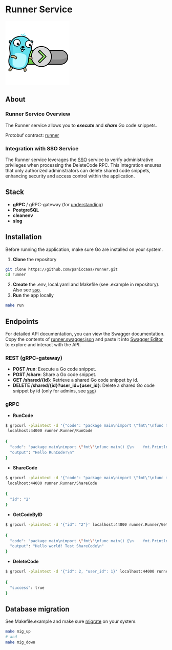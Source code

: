 <div>
<h1>Runner Service</h1>
<img src="gopher.png" alt="Runner Service Logo" width="200" height="200">
</div>

## About
### Runner Service Overview
The Runner service allows you to ***execute*** and ***share*** Go code snippets.

Protobuf contract: [runner](https://github.com/paniccaaa/protos/blob/main/proto/runner/runner.proto) 

### Integration with SSO Service

The Runner service leverages the [SSO](https://github.com/paniccaaa/sso) service to verify administrative privileges when processing the DeleteCode RPC. This integration ensures that only authorized administrators can delete shared code snippets, enhancing security and access control within the application.

## Stack

- **gRPC** / gRPC-gateway (for [understanding](https://github.com/grpc-ecosystem/grpc-gateway))
- **PostgreSQL**
- **cleanenv**
- **slog**

## Installation

Before running the application, make sure Go are installed on your system.

1. **Clone** the repository
```bash
git clone https://github.com/paniccaaa/runner.git
cd runner
```
2. **Create** the .env, local.yaml and Makefile (see .example in repository). Also see [sso](https://github.com/paniccaaa/sso).
3. **Run** the app locally
```bash
make run 
```

## Endpoints

For detailed API documentation, you can view the Swagger documentation. Copy the contents of [runner.swagger.json](https://github.com/paniccaaa/protos/blob/main/gen/golang/runner/runner.swagger.json) and paste it into [Swagger Editor](https://editor-next.swagger.io/) to explore and interact with the API.

### REST (gRPC-gateway)
- **POST /run**: Execute a Go code snippet.
- **POST /share**: Share a Go code snippet.
- **GET /shared/{id}**: Retrieve a shared Go code snippet by id.
- **DELETE /shared/{id}?user_id={user_id}**: Delete a shared Go code snippet by id (only for admins, see [sso](https://github.com/paniccaaa/sso))

### gRPC
- **RunCode**
```bash
$ grpcurl -plaintext -d '{"code": "package main\nimport \"fmt\"\nfunc main() {\n    fmt.Println(\"Hello RunCode!\")\n}"}' \
 localhost:44000 runner.Runner/RunCode

{
  "code": "package main\nimport \"fmt\"\nfunc main() {\n    fmt.Println(\"Hello RunCode!\")\n}",
  "output": "Hello RunCode!\n"
}
```
- **ShareCode**
```bash
$ grpcurl -plaintext -d '{"code": "package main\nimport \"fmt\"\nfunc main() {\n    fmt.Println(\"Hello world! Test ShareCode\")\n}"}' \
 localhost:44000 runner.Runner/ShareCode

{
  "id": "2"
}
```
- **GetCodeByID**
```bash
$ grpcurl -plaintext -d '{"id": "2"}' localhost:44000 runner.Runner/GetCodeByID

{
  "code": "package main\nimport \"fmt\"\nfunc main() {\n    fmt.Println(\"Hello world! Test ShareCode\")\n}",
  "output": "Hello world! Test ShareCode\n"
}
```
- **DeleteCode**
```bash
$ grpcurl -plaintext -d '{"id": 2, "user_id": 1}' localhost:44000 runner.Runner/DeleteCode

{
  "success": true
}
```
## Database migration
See Makefile.example and make sure [migrate](https://github.com/golang-migrate/migrate/tree/master/cmd/migrate) on your system.
```bash
make mig_up
# and
make mig_down
```
